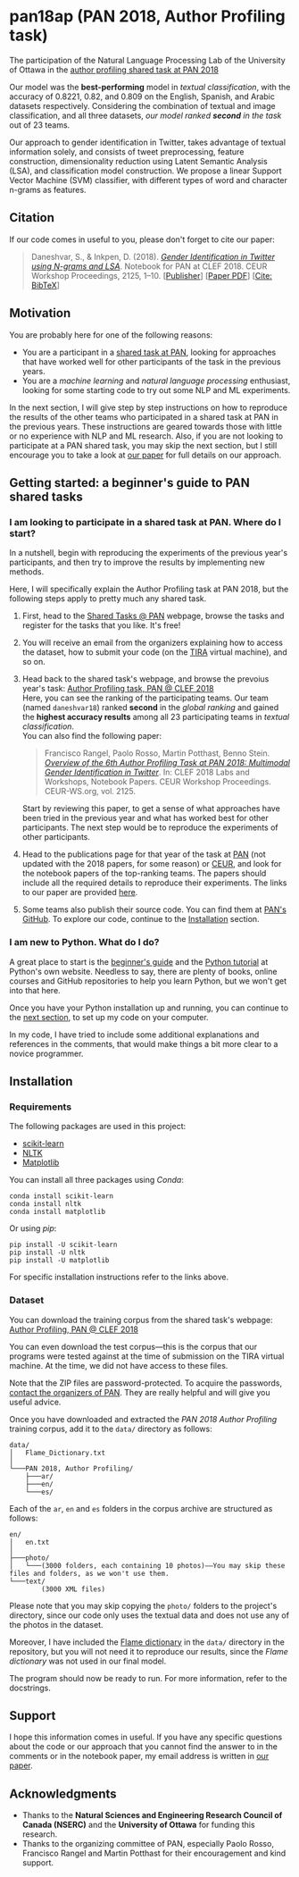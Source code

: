 # pan18ap (PAN 2018, Author Profiling task)
The participation of the Natural Language Processing Lab of the University of Ottawa in the [author profiling shared task at PAN 2018](https://pan.webis.de/clef18/pan18-web/author-profiling.html)

Our model was the **best-performing** model in *textual classification*, with the accuracy of 0.8221, 0.82, and 0.809 on the English, Spanish, and Arabic datasets respectively. Considering the combination of textual and image classification, and all three datasets, *our model ranked __second__ in the task* out of 23 teams.

Our approach to gender identification in Twitter, takes advantage of textual information solely, and consists of tweet preprocessing, feature construction, dimensionality reduction using Latent Semantic Analysis (LSA), and classification model construction. We propose a linear Support Vector Machine (SVM) classifier, with different types of word and character n-grams as features.


## Citation
If our code comes in useful to you, please don't forget to cite our paper:
> Daneshvar, S., & Inkpen, D. (2018). [*Gender Identification in Twitter using N-grams and LSA*](https://scholar.google.com/scholar?cluster=4499254726211723674). Notebook for PAN at CLEF 2018. CEUR Workshop Proceedings, 2125, 1–10. [[Publisher](http://ceur-ws.org/Vol-2125/)] [[Paper PDF](http://ceur-ws.org/Vol-2125/paper_213.pdf)] [[Cite: BibTeX](../../raw/master/Daneshvar2018.bib)]


## Motivation
You are probably here for one of the following reasons:
- You are a participant in a [shared task at PAN](https://pan.webis.de/tasks.html), looking for approaches that have worked well for other participants of the task in the previous years.
- You are a *machine learning* and *natural language processing* enthusiast, looking for some starting code to try out some NLP and ML experiments.

In the next section, I will give step by step instructions on how to reproduce the results of the other teams who participated in a shared task at PAN in the previous years. These instructions are geared towards those with little or no experience with NLP and ML research. Also, if you are not looking to participate at a PAN shared task, you may skip the next section, but I still encourage you to take a look at [our paper](#citation) for full details on our approach.


## Getting started: a beginner's guide to PAN shared tasks
### I am looking to participate in a shared task at PAN. Where do I start?
In a nutshell, begin with reproducing the experiments of the previous year's participants, and then try to improve the results by implementing new methods.

Here, I will specifically explain the Author Profiling task at PAN 2018, but the following steps apply to pretty much any shared task.
1. First, head to the [Shared Tasks @ PAN](https://pan.webis.de/tasks.html) webpage, browse the tasks and register for the tasks that you like. It's free!
1. You will receive an email from the organizers explaining how to access the dataset, how to submit your code (on the [TIRA](https://www.tira.io) virtual machine), and so on.
1. Head back to the shared task's webpage, and browse the prevoius year's task: [Author Profiling task, PAN @ CLEF 2018](https://pan.webis.de/clef18/pan18-web/author-profiling.html)\
Here, you can see the ranking of the participating teams. Our team (named `daneshvar18`) ranked **second** in the *global ranking* and gained the **highest accuracy results** among all 23 participating teams in *textual classification*.\
You can also find the following paper:
    > Francisco Rangel, Paolo Rosso, Martin Potthast, Benno Stein. [*Overview of the 6th Author Profiling Task at PAN 2018: Multimodal Gender Identification in Twitter*](http://ceur-ws.org/Vol-2125/invited_paper_15.pdf). In: CLEF 2018 Labs and Workshops, Notebook Papers. CEUR Workshop Proceedings. CEUR-WS.org, vol. 2125.
    
    Start by reviewing this paper, to get a sense of what approaches have been tried in the previous year and what has worked best for other participants. The next step would be to reproduce the experiments of other participants.
1. Head to the publications page for that year of the task at [PAN](https://pan.webis.de/publications.html) (not updated with the 2018 papers, for some reason) or [CEUR](http://ceur-ws.org/Vol-2125/), and look for the notebook papers of the top-ranking teams.
The papers should include all the required details to reproduce their experiments. The links to our paper are provided [here](#citation).
1. Some teams also publish their source code. You can find them at [PAN's GitHub](https://github.com/pan-webis-de). To explore our code, continue to the [Installation](#installation) section.

### I am new to Python. What do I do?
A great place to start is the [beginner's guide](https://www.python.org/about/gettingstarted/) and the [Python tutorial](https://docs.python.org/3/tutorial/) at Python's own website. Needless to say, there are plenty of books, online courses and GitHub repositories to help you learn Python, but we won't get into that here.

Once you have your Python installation up and running, you can continue to the [next section](#installation), to set up my code on your computer.

In my code, I have tried to include some additional explanations and references in the comments, that would make things a bit more clear to a novice programmer.

## Installation
### Requirements
The following packages are used in this project:
- [scikit-learn](https://scikit-learn.org/stable/install.html)
- [NLTK](https://www.nltk.org/install.html)
- [Matplotlib](https://matplotlib.org/users/installing.html)

You can install all three packages using *Conda*:
```
conda install scikit-learn
conda install nltk
conda install matplotlib
```

Or using *pip*:
```
pip install -U scikit-learn
pip install -U nltk
pip install -U matplotlib
```

For specific installation instructions refer to the links above.

### Dataset
You can download the training corpus from the shared task's webpage: [Author Profiling, PAN @ CLEF 2018](https://pan.webis.de/clef18/pan18-web/author-profiling.html)

You can even download the test corpus—this is the corpus that our programs were tested against at the time of submission on the TIRA virtual machine. At the time, we did not have access to these files.

Note that the ZIP files are password-protected. To acquire the passwords, [contact the organizers of PAN](https://pan.webis.de/contact.html). They are really helpful and will give you useful advice.

Once you have downloaded and extracted the *PAN 2018 Author Profiling* training corpus, add it to the `data/` directory as follows:
```
data/
│   Flame_Dictionary.txt
│
└───PAN 2018, Author Profiling/
    ├───ar/
    ├───en/
    └───es/
```

Each of the `ar`, `en` and `es` folders in the corpus archive are structured as follows:
```
en/
│   en.txt
│
├───photo/
│   └───(3000 folders, each containing 10 photos)——You may skip these files and folders, as we won't use them.
└───text/
        (3000 XML files)
```

Please note that you may skip copying the `photo/` folders to the project's directory, since our code only uses the textual data and does not use any of the photos in the dataset.

Moreover, I have included the [Flame dictionary](http://www.site.uottawa.ca/~diana/resources/) in the `data/` directory in the repository, but you will not need it to reproduce our results, since the *Flame dictionary* was not used in our final model.

The program should now be ready to run. For more information, refer to the docstrings.

## Support
I hope this information comes in useful. If you have any specific questions about the code or our approach that you cannot find the answer to in the comments or in the notebook paper, my email address is written in [our paper](#citation).

## Acknowledgments
- Thanks to the **Natural Sciences and Engineering Research Council of Canada (NSERC)** and the **University of Ottawa** for funding this research.
- Thanks to the organizing committee of PAN, especially Paolo Rosso, Francisco Rangel and Martin Potthast for their encouragement and kind support.
